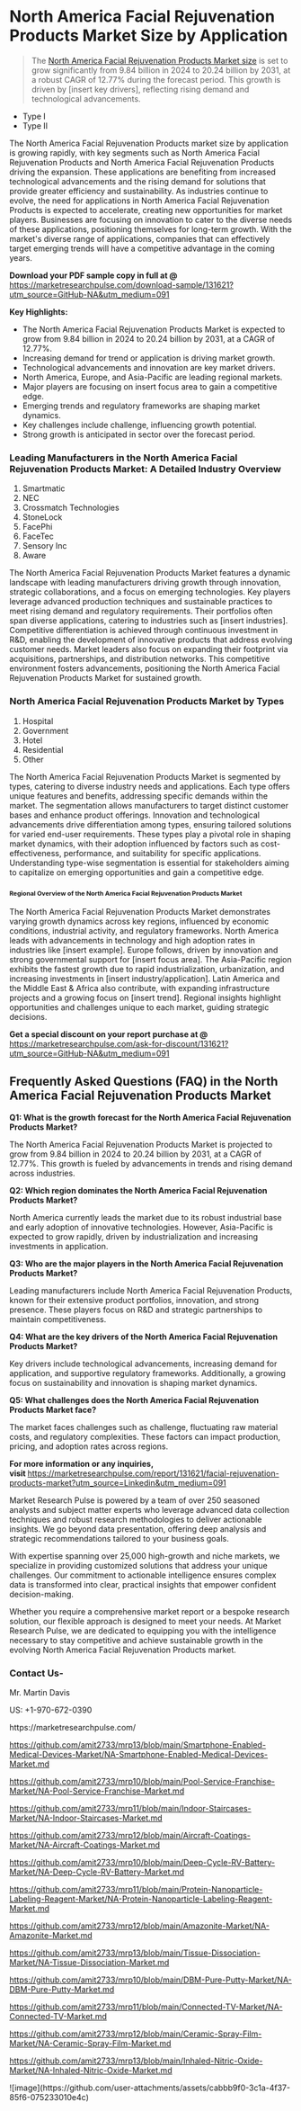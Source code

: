 <h1>North America Facial Rejuvenation Products Market&nbsp;Size by Application</h1><blockquote><p>The <a href="https://marketresearchpulse.com/download-sample/131621?utm_source=GitHub-NA&amp;utm_medium=091">North America Facial Rejuvenation Products Market size</a> is set to grow significantly from 9.84 billion in 2024 to 20.24 billion by 2031, at a robust CAGR of 12.77% during the forecast period. This growth is driven by [insert key drivers], reflecting rising demand and technological advancements.</p></blockquote><ul><li>Type I <li> Type II</li></ul><p>The North America Facial Rejuvenation Products market size by application is growing rapidly, with key segments such as North America Facial Rejuvenation Products and North America Facial Rejuvenation Products driving the expansion. These applications are benefiting from increased technological advancements and the rising demand for solutions that provide greater efficiency and sustainability. As industries continue to evolve, the need for applications in North America Facial Rejuvenation Products is expected to accelerate, creating new opportunities for market players. Businesses are focusing on innovation to cater to the diverse needs of these applications, positioning themselves for long-term growth. With the market's diverse range of applications, companies that can effectively target emerging trends will have a competitive advantage in the coming years.</p><p><strong>Download your PDF sample copy in full at @ </strong><a href="https://marketresearchpulse.com/download-sample/131621?utm_source=GitHub-NA&amp;utm_medium=091">https://marketresearchpulse.com/download-sample/131621?utm_source=GitHub-NA&amp;utm_medium=091</a></p><p><strong>Key Highlights: </strong></p><ul><li>The North America Facial Rejuvenation Products Market is expected to grow from 9.84 billion in 2024 to 20.24 billion by 2031, at a CAGR of 12.77%.</li><li>Increasing demand for trend or application is driving market growth.</li><li>Technological advancements and innovation are key market drivers.</li><li>North America, Europe, and Asia-Pacific are leading regional markets.</li><li>Major players are focusing on insert focus area to gain a competitive edge.</li><li>Emerging trends and regulatory frameworks are shaping market dynamics.</li><li>Key challenges include challenge, influencing growth potential.</li><li>Strong growth is anticipated in sector over the forecast period.</li></ul><h3>Leading Manufacturers in the North America Facial Rejuvenation Products Market: A Detailed Industry Overview</h3><ol><li>Smartmatic</li><li>NEC</li><li>Crossmatch Technologies</li><li>StoneLock</li><li>FacePhi</li><li>FaceTec</li><li>Sensory Inc</li><li>Aware</li></ol><div class="flex max-w-full flex-col flex-grow"><div class="min-h-8 text-message flex w-full flex-col items-end gap-2 whitespace-normal break-words [.text-message+&amp;]:mt-5" dir="auto" data-message-author-role="assistant" data-message-id="fd8432e4-4910-450d-b182-61b7bfb0a01f" data-message-model-slug="gpt-4o"><div class="flex w-full flex-col gap-1 empty:hidden first:pt-[3px]"><div class="markdown prose w-full break-words dark:prose-invert light"><p>The North America Facial Rejuvenation Products Market features a dynamic landscape with leading manufacturers driving growth through innovation, strategic collaborations, and a focus on emerging technologies. Key players leverage advanced production techniques and sustainable practices to meet rising demand and regulatory requirements. Their portfolios often span diverse applications, catering to industries such as [insert industries]. Competitive differentiation is achieved through continuous investment in R&amp;D, enabling the development of innovative products that address evolving customer needs. Market leaders also focus on expanding their footprint via acquisitions, partnerships, and distribution networks. This competitive environment fosters advancements, positioning the North America Facial Rejuvenation Products Market for sustained growth.</p></div></div></div></div><h3>North America Facial Rejuvenation Products Market by Types</h3><ol><li>Hospital <li> Government <li> Hotel <li> Residential <li> Other</li></ol><div class="flex max-w-full flex-col flex-grow"><div class="min-h-8 text-message flex w-full flex-col items-end gap-2 whitespace-normal break-words [.text-message+&amp;]:mt-5" dir="auto" data-message-author-role="assistant" data-message-id="084470be-0bb7-4664-bddf-5156b4f41249" data-message-model-slug="gpt-4o-mini"><div class="flex w-full flex-col gap-1 empty:hidden first:pt-[3px]"><div class="markdown prose w-full break-words dark:prose-invert light"><p>The North America Facial Rejuvenation Products Market is segmented by types, catering to diverse industry needs and applications. Each type offers unique features and benefits, addressing specific demands within the market. The segmentation allows manufacturers to target distinct customer bases and enhance product offerings. Innovation and technological advancements drive differentiation among types, ensuring tailored solutions for varied end-user requirements. These types play a pivotal role in shaping market dynamics, with their adoption influenced by factors such as cost-effectiveness, performance, and suitability for specific applications. Understanding type-wise segmentation is essential for stakeholders aiming to capitalize on emerging opportunities and gain a competitive edge.</p></div></div></div></div><h3><span style="font-size: 11px;">Regional Overview of the North America Facial Rejuvenation Products Market</span></h3><div class="flex max-w-full flex-col flex-grow"><div class="min-h-8 text-message flex w-full flex-col items-end gap-2 whitespace-normal break-words [.text-message+&amp;]:mt-5" dir="auto" data-message-author-role="assistant" data-message-id="e9038762-ce64-4e30-91c9-9bd413514231" data-message-model-slug="gpt-4o-mini"><div class="flex w-full flex-col gap-1 empty:hidden first:pt-[3px]"><div class="markdown prose w-full break-words dark:prose-invert light"><p>The North America Facial Rejuvenation Products Market demonstrates varying growth dynamics across key regions, influenced by economic conditions, industrial activity, and regulatory frameworks. North America leads with advancements in technology and high adoption rates in industries like [insert example]. Europe follows, driven by innovation and strong governmental support for [insert focus area]. The Asia-Pacific region exhibits the fastest growth due to rapid industrialization, urbanization, and increasing investments in [insert industry/application]. Latin America and the Middle East &amp; Africa also contribute, with expanding infrastructure projects and a growing focus on [insert trend]. Regional insights highlight opportunities and challenges unique to each market, guiding strategic decisions.</p></div></div></div></div><p><strong>Get a special discount on your report purchase at @ </strong><a href="https://marketresearchpulse.com/ask-for-discount/131621?utm_source=GitHub-NA&amp;utm_medium=091">https://marketresearchpulse.com/ask-for-discount/131621?utm_source=GitHub-NA&amp;utm_medium=091</a></p><h2>Frequently Asked Questions (FAQ) in the North America Facial Rejuvenation Products Market</h2><p><strong>Q1: What is the growth forecast for the North America Facial Rejuvenation Products Market?</strong></p><p>The North America Facial Rejuvenation Products Market is projected to grow from 9.84 billion in 2024 to 20.24 billion by 2031, at a CAGR of 12.77%. This growth is fueled by advancements in trends and rising demand across industries.</p><p><strong>Q2: Which region dominates the North America Facial Rejuvenation Products Market?</strong></p><p>North America currently leads the market due to its robust industrial base and early adoption of innovative technologies. However, Asia-Pacific is expected to grow rapidly, driven by industrialization and increasing investments in application.</p><p><strong>Q3: Who are the major players in the North America Facial Rejuvenation Products Market?</strong></p><p>Leading manufacturers include North America Facial Rejuvenation Products, known for their extensive product portfolios, innovation, and strong presence. These players focus on R&amp;D and strategic partnerships to maintain competitiveness.</p><p><strong>Q4: What are the key drivers of the North America Facial Rejuvenation Products Market?</strong></p><p>Key drivers include technological advancements, increasing demand for application, and supportive regulatory frameworks. Additionally, a growing focus on sustainability and innovation is shaping market dynamics.</p><p><strong>Q5: What challenges does the North America Facial Rejuvenation Products Market face?</strong></p><p>The market faces challenges such as challenge, fluctuating raw material costs, and regulatory complexities. These factors can impact production, pricing, and adoption rates across regions.</p><p><strong>For more information or any inquiries, visit&nbsp;</strong><a href="https://marketresearchpulse.com/report/131621/facial-rejuvenation-products-market?utm_source=Linkedin&utm_medium=091">https://marketresearchpulse.com/report/131621/facial-rejuvenation-products-market?utm_source=Linkedin&utm_medium=091</a></p><p>Market Research Pulse is powered by a team of over 250 seasoned analysts and subject matter experts who leverage advanced data collection techniques and robust research methodologies to deliver actionable insights. We go beyond data presentation, offering deep analysis and strategic recommendations tailored to your business goals.</p><p>With expertise spanning over 25,000 high-growth and niche markets, we specialize in providing customized solutions that address your unique challenges. Our commitment to actionable intelligence ensures complex data is transformed into clear, practical insights that empower confident decision-making.</p><p>Whether you require a comprehensive market report or a bespoke research solution, our flexible approach is designed to meet your needs. At Market Research Pulse, we are dedicated to equipping you with the intelligence necessary to stay competitive and achieve sustainable growth in the evolving North America Facial Rejuvenation Products market.</p><h3><strong>Contact Us-</strong></h3><p>Mr. Martin Davis</p><p>US: +1-970-672-0390</p><p>https://marketresearchpulse.com/</p><p><a href="https://github.com/amit2733/mrp13/blob/main/Smartphone-Enabled-Medical-Devices-Market/NA-Smartphone-Enabled-Medical-Devices-Market.md">https://github.com/amit2733/mrp13/blob/main/Smartphone-Enabled-Medical-Devices-Market/NA-Smartphone-Enabled-Medical-Devices-Market.md</a></p><p><a href="https://github.com/amit2733/mrp10/blob/main/Pool-Service-Franchise-Market/NA-Pool-Service-Franchise-Market.md">https://github.com/amit2733/mrp10/blob/main/Pool-Service-Franchise-Market/NA-Pool-Service-Franchise-Market.md</a></p><p><a href="https://github.com/amit2733/mrp11/blob/main/Indoor-Staircases-Market/NA-Indoor-Staircases-Market.md">https://github.com/amit2733/mrp11/blob/main/Indoor-Staircases-Market/NA-Indoor-Staircases-Market.md</a></p><p><a href="https://github.com/amit2733/mrp12/blob/main/Aircraft-Coatings-Market/NA-Aircraft-Coatings-Market.md">https://github.com/amit2733/mrp12/blob/main/Aircraft-Coatings-Market/NA-Aircraft-Coatings-Market.md</a></p><p><a href="https://github.com/amit2733/mrp10/blob/main/Deep-Cycle-RV-Battery-Market/NA-Deep-Cycle-RV-Battery-Market.md">https://github.com/amit2733/mrp10/blob/main/Deep-Cycle-RV-Battery-Market/NA-Deep-Cycle-RV-Battery-Market.md</a></p><p><a href="https://github.com/amit2733/mrp11/blob/main/Protein-Nanoparticle-Labeling-Reagent-Market/NA-Protein-Nanoparticle-Labeling-Reagent-Market.md">https://github.com/amit2733/mrp11/blob/main/Protein-Nanoparticle-Labeling-Reagent-Market/NA-Protein-Nanoparticle-Labeling-Reagent-Market.md</a></p><p><a href="https://github.com/amit2733/mrp12/blob/main/Amazonite-Market/NA-Amazonite-Market.md">https://github.com/amit2733/mrp12/blob/main/Amazonite-Market/NA-Amazonite-Market.md</a></p><p><a href="https://github.com/amit2733/mrp13/blob/main/Tissue-Dissociation-Market/NA-Tissue-Dissociation-Market.md">https://github.com/amit2733/mrp13/blob/main/Tissue-Dissociation-Market/NA-Tissue-Dissociation-Market.md</a></p><p><a href="https://github.com/amit2733/mrp10/blob/main/DBM-Pure-Putty-Market/NA-DBM-Pure-Putty-Market.md">https://github.com/amit2733/mrp10/blob/main/DBM-Pure-Putty-Market/NA-DBM-Pure-Putty-Market.md</a></p><p><a href="https://github.com/amit2733/mrp11/blob/main/Connected-TV-Market/NA-Connected-TV-Market.md">https://github.com/amit2733/mrp11/blob/main/Connected-TV-Market/NA-Connected-TV-Market.md</a></p><p><a href="https://github.com/amit2733/mrp12/blob/main/Ceramic-Spray-Film-Market/NA-Ceramic-Spray-Film-Market.md">https://github.com/amit2733/mrp12/blob/main/Ceramic-Spray-Film-Market/NA-Ceramic-Spray-Film-Market.md</a></p><p><a href="https://github.com/amit2733/mrp13/blob/main/Inhaled-Nitric-Oxide-Market/NA-Inhaled-Nitric-Oxide-Market.md">https://github.com/amit2733/mrp13/blob/main/Inhaled-Nitric-Oxide-Market/NA-Inhaled-Nitric-Oxide-Market.md</a></p>
![image](https://github.com/user-attachments/assets/cabbb9f0-3c1a-4f37-85f6-075233010e4c)
